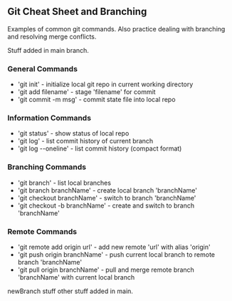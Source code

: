 ## Git Cheat Sheet and Branching 

Examples of common git commands. Also practice dealing
with branching and resolving merge conflicts. 

Stuff added in main branch.

### General Commands
* 'git init' - initialize local git repo in current
working directory
* 'git add filename' - stage 'filename' for commit
* 'git commit -m msg' - commit state file into local repo

### Information Commands
* 'git status' - show status of local repo
* 'git log' - list commit history of current branch
* 'git log --oneline' - list commit history (compact
format)


### Branching Commands
* 'git branch' - list local branches
* 'git branch branchName' - create local branch 'branchName'
* 'git checkout branchName' - switch to branch 'branchName'
* 'git checkout -b branchName' - create and switch to branch
'branchName'

### Remote Commands
* 'git remote add origin url' - add new remote 'url' with 
alias 'origin'
* 'git push origin branchName' - push current local branch
to remote branch 'branchName'
* 'git pull origin branchName' - pull and merge remote branch
'branchName' with current local branch


newBranch stuff
other stuff added in main.

